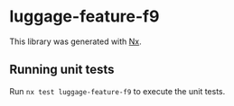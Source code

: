 # luggage-feature-f9

This library was generated with [Nx](https://nx.dev).

## Running unit tests

Run `nx test luggage-feature-f9` to execute the unit tests.
